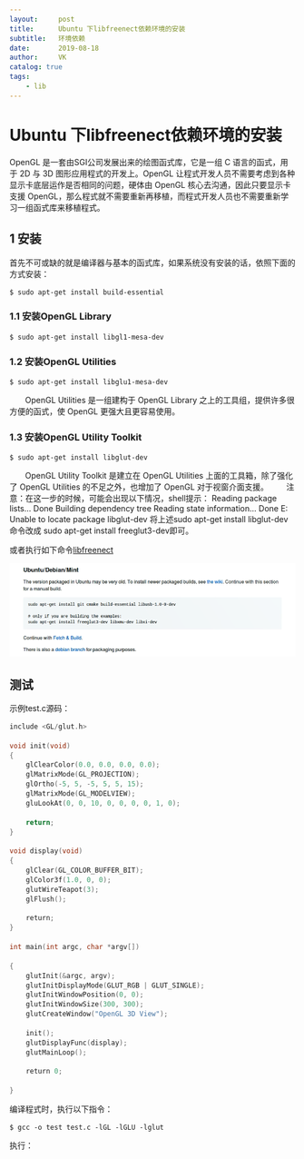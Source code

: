 ```yaml
---
layout:     post
title:      Ubuntu 下libfreenect依赖环境的安装
subtitle:   环境依赖
date:       2019-08-18
author:     VK
catalog: true
tags:
    - lib
---
```


# Ubuntu 下libfreenect依赖环境的安装

OpenGL 是一套由SGI公司发展出来的绘图函式库，它是一组 C 语言的函式，用于 2D 与 3D 图形应用程式的开发上。OpenGL 让程式开发人员不需要考虑到各种显示卡底层运作是否相同的问题，硬体由 OpenGL 核心去沟通，因此只要显示卡支援 OpenGL，那么程式就不需要重新再移植，而程式开发人员也不需要重新学习一组函式库来移植程式。

## 1 安装


首先不可或缺的就是编译器与基本的函式库，如果系统没有安装的话，依照下面的方式安装：

```shell
$ sudo apt-get install build-essential
```

### 1.1 安装OpenGL Library

```shell
$ sudo apt-get install libgl1-mesa-dev
```

### 1.2 安装OpenGL Utilities

```shell
$ sudo apt-get install libglu1-mesa-dev
```

       OpenGL Utilities 是一组建构于 OpenGL Library 之上的工具组，提供许多很方便的函式，使 OpenGL 更强大且更容易使用。

### 1.3 安装OpenGL Utility Toolkit

```shell
$ sudo apt-get install libglut-dev
```

       OpenGL Utility Toolkit 是建立在 OpenGL Utilities 上面的工具箱，除了强化了 OpenGL Utilities 的不足之外，也增加了 OpenGL 对于视窗介面支援。
       注意：在这一步的时候，可能会出现以下情况，shell提示：
Reading package lists... Done
Building dependency tree
Reading state information... Done
E: Unable to locate package libglut-dev
​将上述sudo apt-get install libglut-dev命令改成 sudo apt-get install freeglut3-dev即可。

或者执行如下命令[libfreenect](https://github.com/OpenKinect/libfreenect)

![libfreenect](img/libfreenect.jpg)

## 测试

示例test.c源码：

```c
include <GL/glut.h>

void init(void)
{
    glClearColor(0.0, 0.0, 0.0, 0.0);
    glMatrixMode(GL_PROJECTION);
    glOrtho(-5, 5, -5, 5, 5, 15);
    glMatrixMode(GL_MODELVIEW);
    gluLookAt(0, 0, 10, 0, 0, 0, 0, 1, 0);

    return;
}

void display(void)
{
    glClear(GL_COLOR_BUFFER_BIT);
    glColor3f(1.0, 0, 0);
    glutWireTeapot(3);
    glFlush();

    return;
}

int main(int argc, char *argv[])

{
    glutInit(&argc, argv);
    glutInitDisplayMode(GLUT_RGB | GLUT_SINGLE);
    glutInitWindowPosition(0, 0);
    glutInitWindowSize(300, 300);
    glutCreateWindow("OpenGL 3D View");

    init();
    glutDisplayFunc(display);
    glutMainLoop();

    return 0;

}

```

编译程式时，执行以下指令：

```shell
$ gcc -o test test.c -lGL -lGLU -lglut
```

执行：

```shell